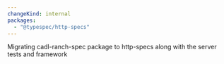 ```yaml
---
changeKind: internal
packages:
  - "@typespec/http-specs"
---
```


Migrating cadl-ranch-spec package to http-specs along with the server tests and framework
